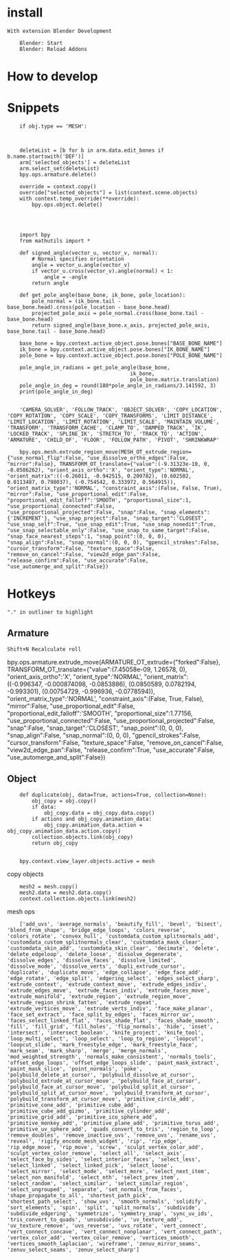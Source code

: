 # install

    With extension Blender Development

        Blender: Start
        Blender: Reload Addons

# How to develop


# Snippets

        if obj.type == 'MESH':



        deleteList = [b for b in arm.data.edit_bones if b.name.startswith('DEF')]
        arm['selected_objects'] = deleteList
        arm.select_set(deleteList)
        bpy.ops.armature.delete()

        override = context.copy()
        override["selected_objects"] = list(context.scene.objects)
        with context.temp_override(**override):
            bpy.ops.object.delete()




        import bpy
        from mathutils import *

        def signed_angle(vector_u, vector_v, normal):
            # Normal specifies orientation
            angle = vector_u.angle(vector_v)
            if vector_u.cross(vector_v).angle(normal) < 1:
                angle = -angle
            return angle

        def get_pole_angle(base_bone, ik_bone, pole_location):
            pole_normal = (ik_bone.tail - base_bone.head).cross(pole_location - base_bone.head)
            projected_pole_axis = pole_normal.cross(base_bone.tail - base_bone.head)
            return signed_angle(base_bone.x_axis, projected_pole_axis, base_bone.tail - base_bone.head)

        base_bone = bpy.context.active_object.pose.bones["BASE_BONE_NAME"]
        ik_bone = bpy.context.active_object.pose.bones["IK_BONE_NAME"]
        pole_bone = bpy.context.active_object.pose.bones["POLE_BONE_NAME"]

        pole_angle_in_radians = get_pole_angle(base_bone,
                                            ik_bone,
                                            pole_bone.matrix.translation)
        pole_angle_in_deg = round(180*pole_angle_in_radians/3.141592, 3)
        print(pole_angle_in_deg)


        'CAMERA_SOLVER', 'FOLLOW_TRACK', 'OBJECT_SOLVER', 'COPY_LOCATION', 'COPY_ROTATION', 'COPY_SCALE', 'COPY_TRANSFORMS', 'LIMIT_DISTANCE', 'LIMIT_LOCATION', 'LIMIT_ROTATION', 'LIMIT_SCALE', 'MAINTAIN_VOLUME', 'TRANSFORM', 'TRANSFORM_CACHE', 'CLAMP_TO', 'DAMPED_TRACK', 'IK', 'LOCKED_TRACK', 'SPLINE_IK', 'STRETCH_TO', 'TRACK_TO', 'ACTION', 'ARMATURE', 'CHILD_OF', 'FLOOR', 'FOLLOW_PATH', 'PIVOT', 'SHRINKWRAP'

        bpy.ops.mesh.extrude_region_move(MESH_OT_extrude_region={"use_normal_flip":False, "use_dissolve_ortho_edges":False, "mirror":False}, TRANSFORM_OT_translate={"value":(-9.31323e-10, 0, -0.0586262), "orient_axis_ortho":'X', "orient_type":'NORMAL', "orient_matrix":((-0.26011, -0.942515, 0.209782), (0.602502, 0.0113487, 0.798037), (-0.754542, 0.333972, 0.564915)), "orient_matrix_type":'NORMAL', "constraint_axis":(False, False, True), "mirror":False, "use_proportional_edit":False, "proportional_edit_falloff":'SMOOTH', "proportional_size":1, "use_proportional_connected":False, "use_proportional_projected":False, "snap":False, "snap_elements":{'INCREMENT'}, "use_snap_project":False, "snap_target":'CLOSEST', "use_snap_self":True, "use_snap_edit":True, "use_snap_nonedit":True, "use_snap_selectable_only":False, "use_snap_to_same_target":False, "snap_face_nearest_steps":1, "snap_point":(0, 0, 0), "snap_align":False, "snap_normal":(0, 0, 0), "gpencil_strokes":False, "cursor_transform":False, "texture_space":False, "remove_on_cancel":False, "view2d_edge_pan":False, "release_confirm":False, "use_accurate":False, "use_automerge_and_split":False})


# Hotkeys

    "." in outliner to highlight

## Armature

    Shift+N Recalculate roll


bpy.ops.armature.extrude_move(ARMATURE_OT_extrude={"forked":False}, TRANSFORM_OT_translate={"value":(7.45058e-09, 1.26578, 0), "orient_axis_ortho":'X', "orient_type":'NORMAL', "orient_matrix":((-0.996347, -0.000874098, -0.0853886), (0.0850589, 0.0782194, -0.993301), (0.00754729, -0.996936, -0.0778594)), "orient_matrix_type":'NORMAL', "constraint_axis":(False, True, False), "mirror":False, "use_proportional_edit":False, "proportional_edit_falloff":'SMOOTH', "proportional_size":1.77156, "use_proportional_connected":False, "use_proportional_projected":False, "snap":False, "snap_target":'CLOSEST', "snap_point":(0, 0, 0), "snap_align":False, "snap_normal":(0, 0, 0), "gpencil_strokes":False, "cursor_transform":False, "texture_space":False, "remove_on_cancel":False, "view2d_edge_pan":False, "release_confirm":True, "use_accurate":False, "use_automerge_and_split":False})


## Object

        def duplicate(obj, data=True, actions=True, collection=None):
            obj_copy = obj.copy()
            if data:
                obj_copy.data = obj_copy.data.copy()
            if actions and obj_copy.animation_data:
                obj_copy.animation_data.action = obj_copy.animation_data.action.copy()
            collection.objects.link(obj_copy)
            return obj_copy


        bpy.context.view_layer.objects.active = mesh 

copy objects

        mesh2 = mesh.copy()
        mesh2.data = mesh2.data.copy()
        context.collection.objects.link(mesh2)


mesh ops

        ['add_uvs', 'average_normals', 'beautify_fill', 'bevel', 'bisect', 'blend_from_shape', 'bridge_edge_loops', 'colors_reverse', 'colors_rotate', 'convex_hull', 'customdata_custom_splitnormals_add', 'customdata_custom_splitnormals_clear', 'customdata_mask_clear', 'customdata_skin_add', 'customdata_skin_clear', 'decimate', 'delete', 'delete_edgeloop', 'delete_loose', 'dissolve_degenerate', 'dissolve_edges', 'dissolve_faces', 'dissolve_limited', 'dissolve_mode', 'dissolve_verts', 'dupli_extrude_cursor', 'duplicate', 'duplicate_move', 'edge_collapse', 'edge_face_add', 'edge_rotate', 'edge_split', 'edgering_select', 'edges_select_sharp', 'extrude_context', 'extrude_context_move', 'extrude_edges_indiv', 'extrude_edges_move', 'extrude_faces_indiv', 'extrude_faces_move', 'extrude_manifold', 'extrude_region', 'extrude_region_move', 'extrude_region_shrink_fatten', 'extrude_repeat', 'extrude_vertices_move', 'extrude_verts_indiv', 'face_make_planar', 'face_set_extract', 'face_split_by_edges', 'faces_mirror_uv', 'faces_select_linked_flat', 'faces_shade_flat', 'faces_shade_smooth', 'fill', 'fill_grid', 'fill_holes', 'flip_normals', 'hide', 'inset', 'intersect', 'intersect_boolean', 'knife_project', 'knife_tool', 'loop_multi_select', 'loop_select', 'loop_to_region', 'loopcut', 'loopcut_slide', 'mark_freestyle_edge', 'mark_freestyle_face', 'mark_seam', 'mark_sharp', 'merge', 'merge_normals', 'mod_weighted_strength', 'normals_make_consistent', 'normals_tools', 'offset_edge_loops', 'offset_edge_loops_slide', 'paint_mask_extract', 'paint_mask_slice', 'point_normals', 'poke', 'polybuild_delete_at_cursor', 'polybuild_dissolve_at_cursor', 'polybuild_extrude_at_cursor_move', 'polybuild_face_at_cursor', 'polybuild_face_at_cursor_move', 'polybuild_split_at_cursor', 'polybuild_split_at_cursor_move', 'polybuild_transform_at_cursor', 'polybuild_transform_at_cursor_move', 'primitive_circle_add', 'primitive_cone_add', 'primitive_cube_add', 'primitive_cube_add_gizmo', 'primitive_cylinder_add', 'primitive_grid_add', 'primitive_ico_sphere_add', 'primitive_monkey_add', 'primitive_plane_add', 'primitive_torus_add', 'primitive_uv_sphere_add', 'quads_convert_to_tris', 'region_to_loop', 'remove_doubles', 'remove_inactive_uvs', 'remove_uvs', 'rename_uvs', 'reveal', 'rigify_encode_mesh_widget', 'rip', 'rip_edge', 'rip_edge_move', 'rip_move', 'screw', 'sculpt_vertex_color_add', 'sculpt_vertex_color_remove', 'select_all', 'select_axis', 'select_face_by_sides', 'select_interior_faces', 'select_less', 'select_linked', 'select_linked_pick', 'select_loose', 'select_mirror', 'select_mode', 'select_more', 'select_next_item', 'select_non_manifold', 'select_nth', 'select_prev_item', 'select_random', 'select_similar', 'select_similar_region', 'select_ungrouped', 'separate', 'set_normals_from_faces', 'shape_propagate_to_all', 'shortest_path_pick', 'shortest_path_select', 'show_uvs', 'smooth_normals', 'solidify', 'sort_elements', 'spin', 'split', 'split_normals', 'subdivide', 'subdivide_edgering', 'symmetrize', 'symmetry_snap', 'sync_uv_ids', 'tris_convert_to_quads', 'unsubdivide', 'uv_texture_add', 'uv_texture_remove', 'uvs_reverse', 'uvs_rotate', 'vert_connect', 'vert_connect_concave', 'vert_connect_nonplanar', 'vert_connect_path', 'vertex_color_add', 'vertex_color_remove', 'vertices_smooth', 'vertices_smooth_laplacian', 'wireframe', 'zenuv_mirror_seams', 'zenuv_select_seams', 'zenuv_select_sharp']